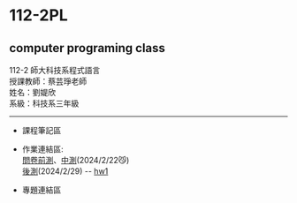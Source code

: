 # 112-2PL  
computer programing class  
---
112-2 師大科技系程式語言  
授課教師：蔡芸琤老師  
姓名：劉媞欣  
系級：科技系三年級  
___
+  課程筆記區  

+  作業連結區:  
  [問卷前測](test/test1.ipynb)、[中測](test/test2.ipynb)(2024/2/22😼)  
  [後測](w2/w2.ipynb)(2024/2/29)
  --
  [hw1](hw1/hw1.ipynb)

+  專題連結區  
